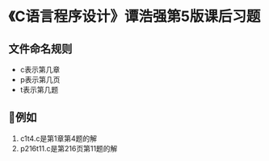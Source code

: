 # 《C语言程序设计》谭浩强第5版课后习题

## 文件命名规则
- c表示第几章
- p表示第几页
- t表示第几题
## 例如
1. c1t4.c是第1章第4题的解
1. p216t11.c是第216页第11题的解